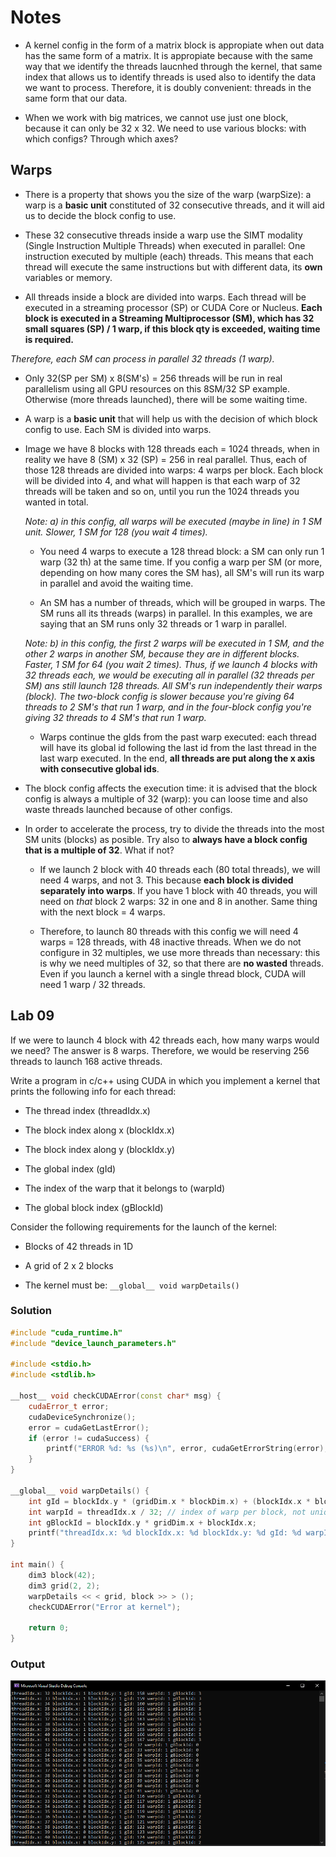 # Notes

- A kernel config in the form of a matrix block is appropiate when out data has the same form of a matrix. It is appropiate because with the same way that we identify the threads laucnhed through the kernel, that same index that allows us to identify threads is used also to identify the data we want to process. Therefore, it is doubly convenient: threads in the same form that our data.

- When we work with big matrices, we cannot use just one block, because it can only be 32 x 32. We need to use various blocks: with which configs? Through which axes?

## Warps

- There is a property that shows you the size of the warp (warpSize): a warp is a **basic unit** constituted of 32 consecutive threads, and it will aid us to decide the block config to use. 

- These 32 consecutive threads inside a warp use the SIMT modality (Single Instruction Multiple Threads) when executed in parallel: One instruction executed by multiple (each) threads. This means that each thread will execute the same instructions but with different data, its **own** variables or memory. 

- All threads inside a block are divided into warps. Each thread will be executed in a streaming processor (SP) or CUDA Core or Nucleus. **Each block is executed in a Streaming Multiprocessor (SM), which has 32 small squares (SP) / 1 warp, if this block qty is exceeded, waiting time is required.**



*Therefore, each SM can process in parallel 32 threads (1 warp).*

- Only 32(SP per SM) x 8(SM's) = 256 threads will be run in real parallelism using all GPU resources on this 8SM/32 SP example. Otherwise (more threads launched), there will be some waiting time.

- A warp is a **basic unit** that will help us with the decision of which block config to use. Each SM is divided into warps. 



- Image we have 8 blocks with 128 threads each = 1024 threads, when in reality we have 8 (SM) x 32 (SP) = 256 in real parallel. Thus, each of those 128 threads are divided into warps: 4 warps per block. Each block will be divided into 4, and what will happen is that each warp of 32 threads will be taken and so on, until you run the 1024 threads you wanted in total.



	*Note: a) in this config, all warps will be executed (maybe in line) in 1 SM unit. Slower, 1 SM for 128 (you wait 4 times).*

    - You need 4 warps to execute a 128 thread block: a SM can only run 1 warp (32 th) at the same time. If you config a warp per SM (or more, depending on how many cores the SM has), all SM's will run its warp in parallel and avoid the waiting time.

    - An SM has a number of threads, which will be grouped in warps. The SM runs all its threads (warps) in parallel. In this examples, we are saying that an SM runs only 32 threads or 1 warp in parallel.



	*Note: b) in this config, the first 2 warps will be executed in 1 SM, and the other 2 warps in another SM, because they are in different blocks. Faster, 1 SM for 64 (you wait 2 times). Thus, if we launch 4 blocks with 32 threads each, we would be executing all in parallel (32 threads per SM) ans still launch 128 threads. All SM's run independently their warps (block). The two-block config is slower because you're giving 64 threads to 2 SM's that run 1 warp, and in the four-block config you're giving 32 threads to 4 SM's that run 1 warp.*

    - Warps continue the gIds from the past warp executed: each thread will have its global id following the last id from the last thread in the last warp executed. In the end, **all threads are put along the x axis with consecutive global ids**.

- The block config affects the execution time: it is advised that the block config is always a multiple of 32 (warp): you can loose time and also waste threads launched because of other configs.

- In order to accelerate the process, try to divide the threads into the most SM units (blocks) as posible. Try also to **always have a block config that is a multiple of 32**. What if not?

	- If we launch 2 block with 40 threads each (80 total threads), we will need 4 warps, and not 3. This because **each block is divided separately into warps**. If you have 1 block with 40 threads, you will need on *that* block 2 warps: 32 in one and 8 in another. Same thing with the next block = 4 warps.



	- Therefore, to launch 80 threads with this config we will need 4 warps = 128 threads, with 48 inactive threads. When we do not configure in 32 multiples, we use more threads than necessary: this is why we need multiples of 32, so that there are **no wasted** threads. Even if you launch a kernel with a single thread block, CUDA will need 1 warp / 32 threads.

## Lab 09

If we were to launch 4 block with 42 threads each, how many warps would we need? The answer is 8 warps. Therefore, we would be reserving 256 threads to launch 168 active threads.



Write a program in c/c++ using CUDA in which you implement a kernel that prints the following info for each thread:

- The thread index (threadIdx.x)

- The block index along x (blockIdx.x)

- The block index along y (blockIdx.y)

- The global index (gId)

- The index of the warp that it belongs to (warpId)

- The global block index (gBlockId)

Consider the following requirements for the launch of the kernel:

- Blocks of 42 threads in 1D

- A grid of 2 x 2 blocks

- The kernel must be: `__global__ void warpDetails()`

### Solution

```c++
#include "cuda_runtime.h"
#include "device_launch_parameters.h"

#include <stdio.h>
#include <stdlib.h>

__host__ void checkCUDAError(const char* msg) {
	cudaError_t error;
	cudaDeviceSynchronize();
	error = cudaGetLastError();
	if (error != cudaSuccess) {
		printf("ERROR %d: %s (%s)\n", error, cudaGetErrorString(error), msg);
	}
}

__global__ void warpDetails() {
	int gId = blockIdx.y * (gridDim.x * blockDim.x) + (blockIdx.x * blockDim.x) + threadIdx.x;
	int warpId = threadIdx.x / 32; // index of warp per block, not unique
	int gBlockId = blockIdx.y * gridDim.x + blockIdx.x;
	printf("threadIdx.x: %d blockIdx.x: %d blockIdx.y: %d gId: %d warpId: %d gBlockId: %d\n", threadIdx.x, blockIdx.x, blockIdx.y, gId, warpId, gBlockId);
}

int main() {
	dim3 block(42);
	dim3 grid(2, 2);
	warpDetails << < grid, block >> > ();
	checkCUDAError("Error at kernel");

	return 0;
}
```

### Output

![img](https://github.com/the-other-mariana/parallel-computing-cuda/blob/master/09282021/out-lab08.png?raw=true)

